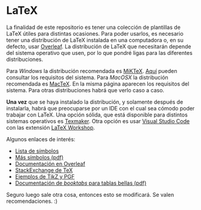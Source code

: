 # LaTeX

La finalidad de este repositorio es tener una colección de plantillas de LaTeX útiles para distintas ocasiones. Para poder usarlos, es necesario tener una distribución de LaTeX instalada en una computadora o, en su defecto, usar [Overleaf](https://www.overleaf.com). La distribución de LaTeX que necesitarán depende del sistema operativo que usen, por lo que pondré ligas para las diferentes distribuciones.

Para _Windows_ la distribución recomendada es [MiKTeX](https://miktex.org/download). [Aquí](https://miktex.org/kb/prerequisites) pueden consultar los requisitos del sistema.
Para _MacOSX_ la distribución recomendada es [MacTeX](https://www.tug.org/mactex/). En la misma página aparecen los requisitos del sistema.
Para otras distribuciones habrá que verlo caso a caso.

**Una vez** que se haya instalado la distribución, y solamente después de instalarla, habrá que preocuparse por un IDE con el cual sea cómodo poder trabajar con LaTeX. Una opción sólida, que está disponible para distintos sistemas operativos es [Texmaker](https://www.xm1math.net/texmaker/). Otra opción es usar [Visual Studio Code](https://code.visualstudio.com/) con las extensión [LaTeX Workshop](https://marketplace.visualstudio.com/items?itemName=James-Yu.latex-workshop).

Algunos enlaces de interés:
- [Lista de símbolos](https://oeis.org/wiki/List_of_LaTeX_mathematical_symbols)
- [Más símbolos (pdf)](http://tug.ctan.org/info/symbols/comprehensive/symbols-a4.pdf)
- [Documentación en Overleaf](https://www.overleaf.com/learn/latex/Main_Page)
- [StackExchange de TeX](https://tex.stackexchange.com/)
- [Ejemplos de TikZ y PGF](http://www.texample.net/tikz/examples/)
- [Documentación de _booktabs_ para tablas bellas (pdf)](https://ctan.math.illinois.edu/macros/latex/contrib/booktabs/booktabs.pdf)

Seguro luego sale otra cosa, entonces esto se modificará. Se valen recomendaciones. :)

